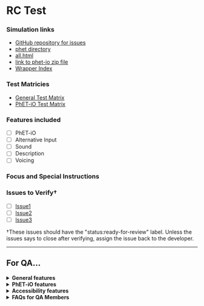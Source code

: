 <!---
////////////////////////////////////////////////////////////////////////////////////////////////////////////////////////

DEVELOPERS: 

* Fill in the placeholders that look like {{TOKEN}}.
* Delete things that are not relevant, e.g. PhET-iO links for non-PhET-iO tests.

////////////////////////////////////////////////////////////////////////////////////////////////////////////////////////
-->

<h1>RC Test</h1>

<h3>Simulation links</h3>

- [GitHub repository for issues]({{GITHUB_REPOSITORY_LINK}})
- [phet directory]({{PHET_DIRECTORY_LINK}})
- [all.html]({{ALL_HTML_LINK}})
- [link to phet-io zip file]({{PHET_IO_ZIP_LINK}})
- [Wrapper Index]({{WRAPPER_INDEX_LINK}})

<h3>Test Matricies</h3>

- [General Test Matrix](FILLED_IN_BY_QA)
- [PhET-iO Test Matrix](FILLED_IN_BY_QA)

<h3>Features included</h3>

- [ ] PhET-iO
- [ ] Alternative Input
- [ ] Sound
- [ ] Description
- [ ] Voicing

<h3>Focus and Special Instructions</h3>

<!---
Things to include here:
* purpose/focus of the test
* milestones
* specific things to test
* specific platforms to test
* instructions for any non-standard tests
* If you want PhET-iO diff wrapper tested against a prior version, provide details and link to prior version.
-->

<h3>Issues to Verify†</h3>

- [ ] [Issue1](link)
- [ ] [Issue2](link)
- [ ] [Issue3](link)

†These issues should have the "status:ready-for-review" label. Unless the issues says to close after verifying, 
assign the issue back to the developer. 

---
<h2>For QA...</h2>

<!---
////////////////////////////////////////////////////////////////////////////////////////////////////////////////////////
// General features
////////////////////////////////////////////////////////////////////////////////////////////////////////////////////////
-->

<details>
<summary><b>General features</b></summary>

<!--- [DO NOT OMIT, CAN BE EDITED] -->
<h3>What to Test</h3>

- Click every single button.
- Test all possible forms of input.
  - Test all mouse/trackpad inputs.
  - Test all touchscreen inputs.
- If there is sound, make sure it works.
- Make sure you can't lose anything.
- Play with the sim normally.
- Try to break the sim.
- Test all query parameters on all platforms. (See [QA Book](https://github.com/phetsims/QA/blob/master/documentation/qa-book.md) for a list of query parameters.)
- Download HTML on Chrome and iOS.
- Make sure the iFrame version of the simulation is working as intended on all platforms.
- Make sure the XHTML version of the simulation is working as intended on all platforms.
- Complete the test matrix.
- Don't forget to make sure the sim works with Legends of Learning.
- Test the Game Up harness on at least one platform.
- Check [this](https://docs.google.com/spreadsheets/d/1umIAmhn89WN1nzcHKhYJcv-n3Oj6ps1wITc-CjWYytE/edit#gid=0) LoL
spreadsheet and notify AR or AM if it not there.
- If this is rc.1 please do a memory test.
- When making an issue, check to see if it was in a previously published version.
- Try to include version numbers for browsers.
- If there is a console available, check for errors and include them in the Problem Description.
- As an RC begins and ends, check the sim repo. If there is a maintenance issue, check it and notify developers if there is a problem.

<hr>

</details>

<!---
////////////////////////////////////////////////////////////////////////////////////////////////////////////////////////
// PhET-iO RC features
////////////////////////////////////////////////////////////////////////////////////////////////////////////////////////
-->

<details>
<summary><b>PhET-iO features</b></summary>

<!--- [DO NOT OMIT, CAN BE EDITED] -->
<h3>What to Test</h3>

- Make sure that public files do not have password protection. Use a private browser for this.
- Make sure that private files do have password protection. Use a private browser for this.
- Make sure standalone sim is working properly.
- Make sure the wrapper index is working properly.
- Make sure each wrapper is working properly.
- Launch the simulation in Studio with ?stringTest=xss and make sure the sim doesn't navigate to youtube
- For newer PhET-iO wrapper indices, save the "basic example of a functional wrapper" as a .html file and open it. Make sure the simulation loads without crashing or throwing errors.
- Load the login wrapper just to make sure it works. Do so by adding this link from the sim deployed root: 
  ```
  /wrappers/login/?wrapper=record&validationRule=validateDigits&&numberOfDigits=5&promptText=ENTER_A_5_DIGIT_NUMBER
  ```   
  Further instructions in QA Book
- Conduct a recording test to Metacog, further instructions in the QA Book. Do this for iPadOS + Safari and one other random platform.
- Conduct a memory test on the stand alone sim wrapper (rc.1).
- Test one platform combination with `?phetioDebug` on the Studio and State wrapper.
- If Pan/Zoom is supported, make sure that it works when set with PhET-iO State.
- Test that the sim works offline:
  * Download the `SIM-phet-io-VERSION.zip` file from `phet-io` directory link above.
  * Unzip it to a spot locally.
  * Open `index.html` by double clicking it on your desktop or in a Finder-view.
  * It should look like the standalone version of the sim in PhET-iO brand.

<hr>

</details>

<!---
////////////////////////////////////////////////////////////////////////////////////////////////////////////////////////
// Accessibility features
////////////////////////////////////////////////////////////////////////////////////////////////////////////////////////
-->

<details>
<summary><b>Accessibility features</b></summary>

<!--- [DO NOT OMIT, CAN BE EDITED] -->
<h3>What to Test</h3>

- Specific instructions can be found above.
- Make sure the accessibility (a11y) feature that is being tested doesn't negatively affect the sim in any way. Here is a list of features that may be supported in this test: 
  
  - Alternative Input
  - Interactive Description
  - Sound and Sonification
  - Pan and Zoom
  - Mobile Description
  - Voicing
- Test all possible forms of input.
  - Test all mouse/trackpad inputs.
  - Test all touchscreen inputs.
  - Test all keyboard navigation inputs (if applicable).
  - Test all forms of input with a screen reader (if applicable).
- If this sim is not in [this list](https://phet.colorado.edu/en/accessibility/prototypes) or up to date there, make an
issue in [website](https://github.com/phetsims/website) to ask if PhET research page links need updating. Please assign
to @terracoda and @emily-phet.

<!--- [CAN BE OMITTED, DO NOT EDIT] -->
<h3>Screen Readers</h3>

This sim may support screen readers. If you are unfamiliar with screen readers, please ask Katie to introduce you to
screen readers. If you simply need a refresher on screen readers, please consult the
[QA Book](https://github.com/phetsims/QA/blob/master/documentation/qa-book.md), which should have
all of the information you need as well as a link to a screen reader tutorial made by Jesse. Otherwise, look over the
a11y view before opening the simulation. Once you've done that, open the simulation and make sure alerts and
descriptions work as intended.

<!--- [CAN BE OMITTED, CAN BE EDITED] -->
<h3>Platforms and Screen Readers to Be Tested</h3>

- Windows 10 + Latest Chrome + Latest JAWS
- Windows 10 + Latest Firefox + Latest NVDA
- macOS + Safari + VoiceOver
- iOS + Safari + VoiceOver (only if specified in testing issue)

<!--- [CAN BE OMITTED, CAN BE EDITED] -->
<h3>Critical Screen Reader Information</h3>

We are tracking known screen reader bugs in
[this Google Document](https://drive.google.com/open?id=12kTs-g-iKEIH1dyG7Q41_W_oNL4gUKbkW-IQgZjMUBw). If you find a
screen reader bug, please check it against this list.

<!--- [CAN BE OMITTED, CAN BE EDITED] -->
<h3>Keyboard Navigation</h3>

This sim supports keyboard navigation. Please make sure it works as intended on all platforms by itself and with a
screen reader.

<h3>Magnification</h3>

This sim supports magnification with pinch and drag gestures on touch screens, keyboard shortcuts, and mouse/wheel controls. Please test magnfication and make sure
it is working as intended and well with the use cases of the simulation. Due to the way screen readers handle user input, magnification is NOT expected to
work while using a screen reader so there is no need to test this case.

<hr>

</details>

<!---
////////////////////////////////////////////////////////////////////////////////////////////////////////////////////////
// FAQs for QA Members [DO NOT OMIT, DO NOT EDIT]
////////////////////////////////////////////////////////////////////////////////////////////////////////////////////////
-->

<details>
<summary><b>FAQs for QA Members</b></summary>

<br>
  
  <!--- [DO NOT OMIT, DO NOT EDIT] -->

  <details>
  <summary><i>There are multiple tests in this issue... Which test should I do first?</i></summary> 
  
  Test in order! Test the first thing first, the second thing second, and so on.

  </details>

  <br>

  <!--- [DO NOT OMIT, DO NOT EDIT] -->

  <details>
  <summary><i>How should I format my issue?</i></summary>
  
  Here's a template for making issues:

      <b>Test Device</b>

      blah

      <b>Operating System</b>

      blah

      <b>Browser</b>

      blah

      <b>Problem Description</b>

      blah

      <b>Steps to Reproduce</b>

      blah

      <b>Visuals</b>

      blah

      <details>
      <summary><b>Troubleshooting Information</b></summary>

      blah

      </details>

  </details>

  <br>

  <!--- [DO NOT OMIT, DO NOT EDIT] -->

  <details>
  <summary><i>Who should I assign?</i></summary>
  
  We typically assign the developer who opened the issue in the QA repository.

  </details>
  
  <br>

  <!--- [DO NOT OMIT, DO NOT EDIT] -->

  <details>
  <summary><i>My question isn't in here... What should I do?</i></summary>
  
  You should:

  1. Consult the [QA Book](https://github.com/phetsims/QA/blob/master/documentation/qa-book.md).
  2. Google it.
  3. Ask Katie.
  4. Ask a developer.
  5. Google it again.
  6. Cry.

  </details>

<br>

<hr>

</details>
